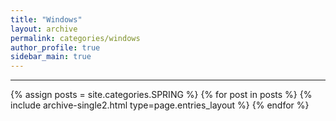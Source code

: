 ```yaml
---
title: "Windows"
layout: archive
permalink: categories/windows
author_profile: true
sidebar_main: true
---
```


<!-- 공백이 포함되어 있는 카테고리 이름의 경우 site.categories['a b c'] 이런식으로! -->

***

{% assign posts = site.categories.SPRING %}
{% for post in posts %} {% include archive-single2.html type=page.entries_layout %} {% endfor %}
